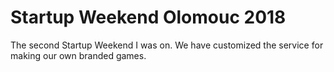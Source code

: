 # Startup Weekend Olomouc 2018

<!--date:2018-04-13--2018-04-15-->

The second Startup Weekend I was on. We have customized the service for making our own branded games.
